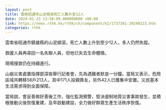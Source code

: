 ```yaml
---
layout: post
title: 雲南昭通市山泥傾瀉死亡人數升至12人
date: 2024-01-23 13:58:09.000000000 +08:00
link: https://news.rthk.hk/rthk/ch/component/k2/1737381-20240123.htm
categories: rthk
---
```


雲南省昭通市鎮雄縣的山泥傾瀉，死亡人數上升到至少12人，多人仍然失蹤。

救援人員再尋回一名失聯人員，但他已失去生命體徵。

現場搜救仍在持續進行。

山崩災害處置指揮部深夜舉行記者會，先為遇難者默哀一分鐘。當局又表示，危險區域共轉移58戶213人，其中171人投親靠友，另外42人已獲集中安置。災民基本生活需求得到全面保障。

當局說，會妥善做好善後工作，強化監測預警，堅決遏制地質災害事故發生，並積極推動災後恢復重建，及早啟動建設，全力做好群眾生產生活秩序恢復。
